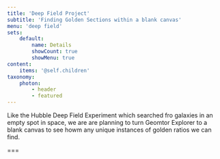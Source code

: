 ```yaml
---
title: 'Deep Field Project'
subtitle: 'Finding Golden Sections within a blank canvas'
menu: 'deep field'
sets:
    default:
        name: Details
        showCount: true
        showMenu: true
content:
    items: '@self.children'
taxonomy:
    photon:
        - header
        - featured
---
```


Like the Hubble Deep Field Experiment which searched fro galaxies in an empty spot in space, we are are planning to turn Geomtor Explorer to a blank canvas to see howm any unique instances of golden ratios we can find.

===
